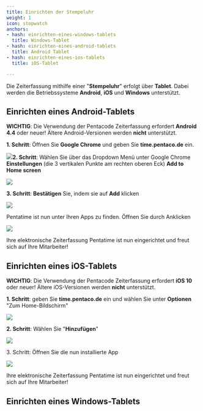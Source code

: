```yaml
---
title: Einrichten der Stempeluhr
weight: 1
icon: stopwatch
anchors:
- hash: einrichten-eines-windows-tablets
  title: Windows-Tablet
- hash: einrichten-eines-android-tablets
  title: Android Tablet
- hash: einrichten-eines-ios-tablets
  title: iOS-Tablet

---
```

Die Zeiterfassung mithilfe einer "**Stempeluhr**" erfolgt über **Tablet**. Dabei werden die Betriebssysteme **Android**, **iOS** und **Windows** unterstützt.

## Einrichten eines Android-Tablets

**WICHTIG**: Die Verwendung der Pentacode Zeiterfassung erfordert **Android 4.4** oder neuer! Ältere Android-Versionen werden **nicht** unterstützt.

**1. Schritt**: Öffnen Sie **Google Chrome** und geben Sie **time.pentaco.de** ein.

![](https://d33v4339jhl8k0.cloudfront.net/docs/assets/5dd29b3f04286364bc91dcd3/images/5df0ef1b2c7d3a7e9ae4fcf3/file-MqnKFJh7KK.png)**2. Schritt**: Wählen Sie über das Dropdown Menü unter Google Chrome **Einstellungen** (die 3 vertikalen Punkte am rechten oberen Eck) **Add to Home screen**

![](https://d33v4339jhl8k0.cloudfront.net/docs/assets/5dd29b3f04286364bc91dcd3/images/5df0ef9e04286364bc92bc7e/file-iOJ22U1M5Y.png)

**3. Schritt**: **Bestätigen** Sie, indem sie auf **Add** klicken

![](https://d33v4339jhl8k0.cloudfront.net/docs/assets/5dd29b3f04286364bc91dcd3/images/5df0effc2c7d3a7e9ae4fcfd/file-2C6ERbsMAg.png)

Pentatime ist nun unter Ihren Apps zu finden. Öffnen Sie durch Anklicken

![](https://d33v4339jhl8k0.cloudfront.net/docs/assets/5dd29b3f04286364bc91dcd3/images/5df0f04a04286364bc92bc83/file-eZJvjUayWb.png)

Ihre elektronische Zeiterfassung Pentatime ist nun eingerichtet und freut sich auf Ihre Mitarbeiter!

## Einrichten eines iOS-Tablets

**WICHTIG**: Die Verwendung der Pentacode Zeiterfassung erfordert **iOS 10** oder neuer! Ältere iOS-Versionen werden **nicht** unterstützt.

**1. Schritt**: geben Sie **time.pentaco.de** ein und wählen Sie unter **Optionen** "Zum Home-Bildschirm"

![](https://d33v4339jhl8k0.cloudfront.net/docs/assets/5dd29b3f04286364bc91dcd3/images/5df0f1232c7d3a7e9ae4fd0b/file-hAzMao3yxC.png)

**2. Schritt**: Wählen Sie "**Hinzufügen**"

![](https://d33v4339jhl8k0.cloudfront.net/docs/assets/5dd29b3f04286364bc91dcd3/images/5df0f1a22c7d3a7e9ae4fd11/file-QeZMV5he3f.png)

3\. Schritt: Öffnen Sie die nun installierte App

![](https://d33v4339jhl8k0.cloudfront.net/docs/assets/5dd29b3f04286364bc91dcd3/images/5df0f21c2c7d3a7e9ae4fd19/file-jUzztaJXzx.png)

Ihre elektronische Zeiterfassung Pentatime ist nun eingerichtet und freut sich auf Ihre Mitarbeiter!

## Einrichten eines Windows-Tablets